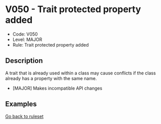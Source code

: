# V050 - Trait protected property added

* Code: V050
* Level: MAJOR
* Rule: Trait protected property added

## Description

A trait that is already used within a class may cause conflicts if the class already has a property with the same name.

* [MAJOR] Makes incompatible API changes

## Examples

[Go back to ruleset](../README.md)